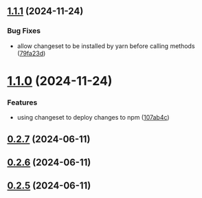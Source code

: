## [1.1.1](https://github.com/uncoverthefuture-org/uncover-ui/compare/v1.1.0...v1.1.1) (2024-11-24)


### Bug Fixes

* allow changeset to be installed by yarn before calling methods ([79fa23d](https://github.com/uncoverthefuture-org/uncover-ui/commit/79fa23d64a6573f6c8ab3494b997c26342930ff8))



# [1.1.0](https://github.com/uncoverthefuture-org/uncover-ui/compare/v0.2.7...v1.1.0) (2024-11-24)


### Features

* using changeset to deploy changes to npm ([107ab4c](https://github.com/uncoverthefuture-org/uncover-ui/commit/107ab4c37b687d4ab5c18fb862ee8cac79c050c2))



## [0.2.7](https://github.com/uncoverthefuture-org/uncover-ui/compare/v0.2.6...v0.2.7) (2024-06-11)



## [0.2.6](https://github.com/uncoverthefuture-org/uncover-ui/compare/v0.2.5...v0.2.6) (2024-06-11)



## [0.2.5](https://github.com/uncoverthefuture-org/uncover-ui/compare/v0.2.4...v0.2.5) (2024-06-11)



